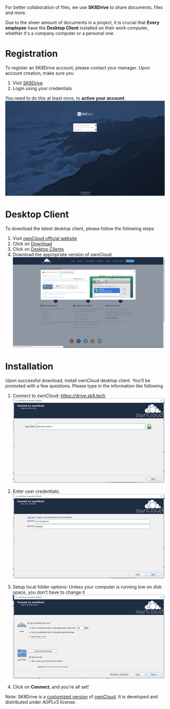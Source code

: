 For better collaboration of files, we use **SK8Drive** to share documents, files and more. 

Due to the sheer amount of documents in a project, it is crucial that **Every employee** have the **Desktop Client** installed on their work computer, whether it's a company computer or a personal one.

# Registration

To register an SK8Drive account, please contact your manager. Upon account creation, make sure you

1. Visit [SK8Drive](https://drive.sk8.tech)
1. Login using your credentials

You need to do this at least once, to **active your account**.
![](/assets/sk8drive.jpg)

# Desktop Client

To download the latest desktop client, please follow the following steps

1. Visit [ownCloud official website](https://owncloud.org/install/)
1. Click on [Download](https://owncloud.org/install/)
1. Click on [Desktop Clients](https://owncloud.org/install/#install-clients)
1. Download the appropriate version of ownCloud
![](/assets/sk8drive0.png)

# Installation

Upon successful download, install ownCloud desktop client. You'll be promoted with a few questions. Please type in the information like following

1. Connect to ownCloud: 
https://drive.sk8.tech
![](/assets/sk8drive1.png)

1. Enter user credentials:
![](/assets/sk8drive2.png)

1. Setup local folder options:
Unless your computer is running low on disk space, you don't have to change it
![](/assets/sk8drive3.png)

1. Click on **Connect**, and you're all set!

Note: SK8Drive is a [customized version](https://github.com/SK8-PTY-LTD/SK8Tech_ownCloud) of [ownCloud](https://ownCloud.org). It is developed and distributed under AGPLv3 license.

